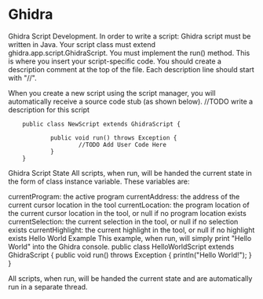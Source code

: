# Ghidra
Ghidra Script Development.
In order to write a script:
Ghidra script must be written in Java.
Your script class must extend ghidra.app.script.GhidraScript.
You must implement the run() method. This is where you insert your script-specific code.
You should create a description comment at the top of the file. Each description line should start with "//".


When you create a new script using the script manager, you will automatically receive a source code stub (as shown below).
  //TODO write a description for this script

        public class NewScript extends GhidraScript {

                public void run() throws Exception {
                        //TODO Add User Code Here
                }
        }
 
Ghidra Script State
All scripts, when run, will be handed the current state in the form of class instance variable. These variables are:

currentProgram: the active program
currentAddress: the address of the current cursor location in the tool
currentLocation: the program location of the current cursor location in the tool, or null if no program location exists
currentSelection: the current selection in the tool, or null if no selection exists
currentHighlight: the current highlight in the tool, or null if no highlight exists
Hello World Example
This example, when run, will simply print "Hello World" into the Ghidra console.
        public class HelloWorldScript extends GhidraScript {
                public void run() throws Exception {
                        println("Hello World!");
                }
        }
 
All scripts, when run, will be handed the current state and are automatically run in a separate thread.
